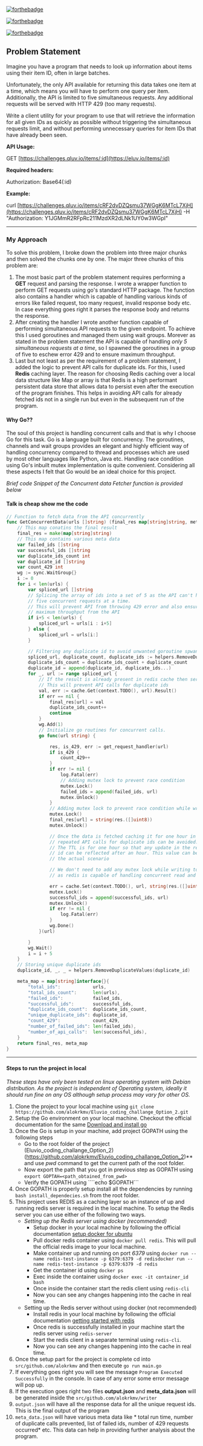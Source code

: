 [![forthebadge](https://forthebadge.com/images/badges/made-with-go.svg)](https://forthebadge.com)

[![forthebadge](https://forthebadge.com/images/badges/gluten-free.svg)](https://forthebadge.com)

[![forthebadge](https://forthebadge.com/images/badges/powered-by-coffee.svg)](https://forthebadge.com)

## Problem Statement


Imagine you have a program that needs to look up information about items using their item ID, often in large batches.

Unfortunately, the only API available for returning this data takes one item at a time, which means you will have to perform one query per item. Additionally, the API is limited to five simultaneous requests. Any additional requests will be served with HTTP 429 (too many requests).

Write a client utility for your program to use that will retrieve the information for all given IDs as quickly as possible without triggering the simultaneous requests limit, and without performing unnecessary queries for item IDs that have already been seen.

**API Usage:**

GET [https://challenges.qluv.io/items/:id](https://eluv.io/items/:id)

**Required headers:**

Authorization: Base64(:id)

**Example:**

curl [https://challenges.qluv.io/items/cRF2dvDZQsmu37WGgK6MTcL7XjH](https://challenges.qluv.io/items/cRF2dvDZQsmu37WGgK6MTcL7XjH) -H "Authorization: Y1JGMmR2RFpRc211MzdXR2dLNk1UY0w3WGpI"​

***

### My Approach

To solve this problem, I broke down the problem into three major chunks and then solved the chunks one by one. The major three chunks of this problem are:
1.   The most basic part of the problem statement requires performing a **GET** request and parsing the response. I wrote a wrapper function to perform GET requests using go's standard HTTP package. The function also contains a handler which is capable of handling various kinds of errors like failed request, too many request, invalid response body etc. In case everything goes right it parses the response body and returns the response.
2. After creating the handler I wrote another function capable of performing simultaneous API requests to the given endpoint. To achieve this I used goroutines and managed them using wait groups. Morever as stated in the problem statement the API is capable of handling *only 5 simultaneous requests at a time*, so I spawned the goroutines in a group of five to eschew error 429 and to ensure maximum throughput.
3. Last but not least as per the requirement of a problem statement, I added the logic to prevent API calls for duplicate ids. For this, I used **Redis** caching layer. The reason for choosing Redis caching over a local data structure like Map or array is that Redis is a high performant persistent data store that allows data to persist even after the execution of the program finishes. This helps in avoiding API calls for already fetched ids not in a single run but even in the subsequent run of the program.

#### Why Go??
The soul of this project is handling concurrent calls and that is why I choose Go for this task. Go is a language built for concurrency. The goroutines, channels and wait groups provides an elegant and highly efficient way of handling concurrency compared to thread and processes which are used by most other languages like Python, Java etc. Handling race condition using Go's inbuilt mutex implementation is quite convenient. Considering all these aspects I felt that Go would be an ideal choice for this project.

*Brief code Snippet of the Concurrent data Fetcher function is provided below*

#### Talk is cheap show me the code

```go
// Function to fetch data from the API concurrently
func GetConcurrentData(urls []string) (final_res map[string]string, meta_map map[string]interface{}) {
	// This map conatins the final result
	final_res = make(map[string]string)
	// This map contains various meta data
	var failed_ids []string
	var successful_ids []string
	var duplicate_ids_count int
	var duplicate_id []string
	var count_429 int
	wg := sync.WaitGroup{}
	i := 0
	for i < len(urls) {
		var spliced_url []string
		// Splicing the array of ids into a set of 5 as the API can't handle more than
		// five concurrent requests at a time.
		// This will prevent API from throwing 429 error and also ensure to get
		// maximum throughput from the API
		if i+5 < len(urls) {
			spliced_url = urls[i : i+5]
		} else {
			spliced_url = urls[i:]
		}

		// Filtering any duplicate id to avoid unwanted goroutine spwans
		spliced_url, duplicate_count, duplicate_ids := helpers.RemoveDuplicateValues(spliced_url)
		duplicate_ids_count = duplicate_ids_count + duplicate_count
		duplicate_id = append(duplicate_id, duplicate_ids...)
		for _, url := range spliced_url {
			// If the result is already present in redis cache then serve from cache
			// This will prevent API calls for duplicate ids
			val, err := cache.Get(context.TODO(), url).Result()
			if err == nil {
				final_res[url] = val
				duplicate_ids_count++
				continue
			}
			wg.Add(1)
			// Initialize go routines for concurrent calls.
			go func(url string) {

				res, is_429, err := get_request_handler(url)
				if is_429 {
					count_429++
				}
				if err != nil {
					log.Fatal(err)
					// Adding mutex lock to prevent race condition
					mutex.Lock()
					failed_ids = append(failed_ids, url)
					mutex.Unlock()
				}
				// Adding mutex lock to prevent race condition while writing result to map
				mutex.Lock()
				final_res[url] = string(res.([]uint8))
				mutex.Unlock()

				// Once the data is fetched caching it for one hour in redis cache so that
				// repeated API calls for duplicate ids can be avoided.
				// The TTL is for one hour so that any update in the response for the same
				// id can be reflected after an hour. This value can be changed based on the
				// the actual scenario

				// We don't need to add any mutex lock while writing to redis cache
				// as redis is capable of handling concurrent read and writes

				err = cache.Set(context.TODO(), url, string(res.([]uint8)), 1440*time.Second).Err()
				mutex.Lock()
				successful_ids = append(successful_ids, url)
				mutex.Unlock()
				if err != nil {
					log.Fatal(err)
				}
				wg.Done()
			}(url)

		}
		wg.Wait()
		i = i + 5
	}
	// Storing unique duplicate ids
	duplicate_id, _, _ = helpers.RemoveDuplicateValues(duplicate_id)

	meta_map = map[string]interface{}{
		"total_ids":            urls,
		"total_ids_count":      len(urls),
		"failed_ids":           failed_ids,
		"successful_ids":       successful_ids,
		"duplicate_ids_count":  duplicate_ids_count,
		"unique_duplicate_ids": duplicate_id,
		"count_429":            count_429,
		"number_of_failed_ids": len(failed_ids),
		"number_of_api_calls":  len(successful_ids),
	}
	return final_res, meta_map
}

```

***
#### Steps to run the project in local

*These steps have only been tested on linux operating system with Debian distribution. As the project is independent of Operating system, ideally it should run fine on any OS although setup process may vary for other OS.*

1. Clone the project to your local machine using ````git clone https://github.com/alokrkmv/Eluvio_coding_challange_Option_2.git ````
2. Setup the Go environment on your local machine. Checkout the official documentation for the same [Download and install go](https://go.dev/doc/install)
3. Once the Go is setup in your machine, add project GOPATH using the following steps
	* Go to the root folder of the project (Eluvio_coding_challange_Option_2)(https://github.com/alokrkmv/Eluvio_coding_challange_Option_2)** and use *pwd* command to get the current path of the root folder. 
	* Now export the path that you got in previous step as GOPATH using ````export GOPTAH=<path_obtained_from_pwd>````
	* Verify the GOPATH using ````echo $GOPATH```
4. Once GOPATH is properly setup install all the dependencies by running ````bash install_dependecies.sh```` from the root folder.
5. This project uses REDIS as a caching layer so an instance of up and running redis server is required in the local machine. To setup the Redis server you can use either of the following two ways.
	* *Setting up the Redis server using docker (recommended)*
		*  Setup docker in your local machine by following the official documentation [setup docker for ubuntu](https://docs.docker.com/engine/install/ubuntu/)
		* Pull docker redis container using ````docker pull redis````. This will pull the official redis image to your local machine.
		* Make container up and running on port *6379* using ````docker run --name redis-test-instance -p 6379:6379 -d redisdocker run --name redis-test-instance -p 6379:6379 -d redis````
		* Get the container id using ````docker ps````
		* Exec inside the container using ````docker exec -it container_id bash````
		* Once inside the container start the redis client using ``redis-cli``
		* Now you can see any changes happening into the cache in real time.
	* Setting up the Redis server without using docker (not recommended)
		* Install redis in your local machine by following the official documentation [getting started with redis](https://redis.io/topics/quickstart)
		* Once redis is successfully installed in your machine start the redis server using ````redis-server````
		* Start the redis client in a separate terminal using ````redis-cli````. 
		* Now you can see any changes happening into the cache in real time.
6. Once the setup part for the project is complete cd into ````src/github.com/alokrkmv```` and then execute ````go run main.go````
7. If everything goes right you will see the message ````Program Executed Successfully```` in the console. In case of any error some error message will pop up.
8. If the execution goes right two files **output.json** and **meta_data.json** will be generated inside the ````src/github.com/alokrkmv/writer```` 
9. ````output.json```` will have all the response data for all the unique request ids. This is the final output of the program
10. ````meta_data.json```` will have various meta data like * total run time, number of duplicate calls prevented, list of failed ids, number of 429 requests occurred* etc. This data can help in providing further analysis about the program.







